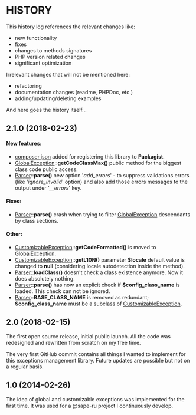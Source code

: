 # HISTORY

This history log references the relevant changes like:
- new functionality
- fixes
- changes to methods signatures
- PHP version related changes
- significant optimization

Irrelevant changes that will not be mentioned here:
- refactoring
- documentation changes (readme, PHPDoc, etc.)
- adding/updating/deleting examples

And here goes the history itself...

## 2.1.0 (2018-02-23)

#### New features:

- [composer.json](composer.json) added for registering this library to **Packagist**.
- [GlobalException](src/GlobalException.php)::**getCodeClassMax()** public method
for the biggest class code public access.
- [Parser](src/CustomizableException/Parser.php)::**parse()** new option '_add_errors_' - to suppress validations errors
(like '_ignore_invalid_' option) and also add those errors messages to the output under '_\_\_errors_' key.

#### Fixes:

- [Parser](src/CustomizableException/Parser.php)::**parse()** crash when trying to filter
[GlobalException](src/GlobalException.php) descendants by class sections.

#### Other:

- [CustomizableException](src/CustomizableException/CustomizableException.php)::**getCodeFormatted()**
is moved to [GlobalException](src/GlobalException.php).
- [CustomizableException](src/CustomizableException/CustomizableException.php)::**getL10N()** parameter **$locale**
default value is changed to **null** (considering locale autodetection inside the method).
- [Parser](src/CustomizableException/Parser.php)::**loadClass()** doesn't check a class existence anymore.
Now it does absolutely nothing.
- [Parser](src/CustomizableException/Parser.php)::**parse()** has now an explicit check
if **$config_class_name** is loaded. This check can not be ignored.
- [Parser](src/CustomizableException/Parser.php)::**BASE_CLASS_NAME** is removed as redundant; **$config_class_name**
must be a subclass of [CustomizableException](src/CustomizableException/CustomizableException.php).

## 2.0 (2018-02-15)

The first open source release, initial public launch. All the code was redesigned and rewritten from scratch on my free
time.

The very first GitHub commit contains all things I wanted to implement for this exceptions management library. Future
updates are possible but not on a regular basis.

## 1.0 (2014-02-26)

The idea of global and customizable exceptions was implemented for the first time. It was used for a @sape-ru project
I continuously develop.
